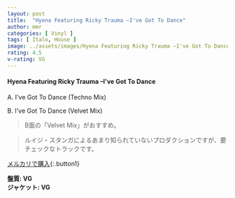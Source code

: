 ```yaml
---
layout: post
title:  "Hyena Featuring Ricky Trauma –I've Got To Dance"
author: mmr
categories: [ Vinyl ]
tags: [ Italo, House ]
image: ../assets/images/Hyena Featuring Ricky Trauma –I've Got To Dance.jpg
rating: 4.5
v-rating: VG
---
```


#### Hyena Featuring Ricky Trauma –I've Got To Dance

A. I've Got To Dance (Techno Mix)

B. I've Got To Dance (Velvet Mix)

> B面の「Velvet Mix」がおすすめ。

> ルイジ・スタンガによるあまり知られていないプロダクションですが、要チェックなトラックです。

[メルカリで購入](https://jp.mercari.com/item/m57514853897){:.button1}

<div class="mt-4 mb-4 d-flex align-items-center">
<strong class="mr-1">盤質: VG</strong>
</div>
<div class="mt-4 mb-4 d-flex align-items-center">
<strong class="mr-1">ジャケット: VG</strong>
</div>

